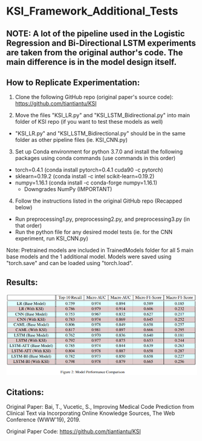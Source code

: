 # KSI_Framework_Additional_Tests

## NOTE: A lot of the pipeline used in the Logistic Regression and Bi-Directional LSTM experiments are taken from the original author's code. The main difference is in the model design itself.

## How to Replicate Experimentation:

1. Clone the following GitHub repo (original paper's source code): https://github.com/tiantiantu/KSI

2. Move the files "KSI_LR.py" and "KSI_LSTM_Bidirectional.py" into main folder of KSI repo (if you want to test these models as well)
- "KSI_LR.py" and "KSI_LSTM_Bidirectional.py" should be in the same folder as other pipeline files (ie. KSI_CNN.py)

3. Set up Conda environment for python 3.7.0 and install the following packages using conda commands (use commands in this order)
- torch=0.4.1 (conda install pytorch=0.4.1 cuda90 -c pytorch)
- sklearn=0.19.2 (conda install -c intel scikit-learn=0.19.2)
- numpy=1.16.1 (conda install -c conda-forge numpy=1.16.1)
  - Downgrades NumPy (IMPORTANT)

4. Follow the instructions listed in the original GitHub repo (Recapped below)
- Run preprocessing1.py, preprocessing2.py, and preprocessing3.py (in that order)
- Run the python file for any desired model tests (ie. for the CNN experiment, run KSI_CNN.py)


Note: Pretrained models are included in TrainedModels folder for all 5 main base models and the 1 additional model. Models were saved using "torch.save" and can be loaded using "torch.load".

## Results:
![alt text](https://github.com/wchan4/KSI_Framework_Additional_Tests/blob/main/model_performance.PNG?raw=true)


## Citations:
Original Paper: Bai, T., Vucetic, S., Improving Medical Code Prediction from Clinical Text via Incorporating Online Knowledge Sources, The Web Conference (WWW'19), 2019.

Original Paper Code: https://github.com/tiantiantu/KSI
